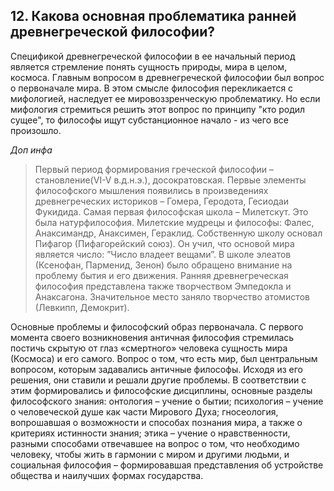 ﻿## 12. Какова основная проблематика ранней древнегреческой философии?

Спецификой древнегреческой философии в ее начальный период является
стремление понять сущность природы, мира в целом, космоса. Главным вопросом
в древнегреческой философии был вопрос о первоначале мира. В этом смысле
философия перекликается с мифологией, наследует ее мировоззренческую
проблематику. Но если мифология стремиться решить этот вопрос по принципу
"кто родил сущее", то философы ищут субстанционное начало -
из чего все произошло.

*Доп инфа*

> Первый период формирования греческой философии – становление(VI-V в.д.н.э.),
> досократовская. Первые элементы философского мышления появились
> в произведениях древнегреческих историков – Гомера, Геродота,
> Гесиодаи Фукидида. Самая первая философская школа – Милетскут.
> Это была натурфилософия. Милетские мудрецы и философы: Фалес, Анаксимандр,
> Анаксимен, Гераклид. Собственную школу основал Пифагор (Пифагорейский союз).
> Он учил, что основой мира является число: ”Число владеет вещами”.
> В школе элеатов (Ксенофан, Парменид, Зенон) было обращено внимание
> на проблему бытия и его движения. Ранняя древнегреческая философия
> представлена также творчеством Эмпедокла и Анаксагона. Значительное место
> заняло творчество атомистов (Левкипп, Демокрит).

Основные проблемы и философский образ первоначала. С первого момента своего
возникновения античная философия стремилась постичь скрытую от глаз «смертного»
человека сущность мира (Космоса) и его самого. Вопрос о том, что есть мир,
был центральным вопросом, которым задавались античные философы. Исходя из его
решения, они ставили и решали другие проблемы. В соответствии с этим
формировались и философские дисциплины, основные разделы философского знания:
онтология – учение о бытии; психология – учение о человеческой душе как части
Мирового Духа; гносеология, вопрошавшая о возможности и способах познания мира,
а также о критериях истинности знания; этика – учение о нравственности,
разными способами отвечавшее на вопрос о том, что необходимо человеку,
чтобы жить в гармонии с миром и другими людьми, и социальная философия –
формировавшая представления об устройстве общества и наилучших формах
государства.
